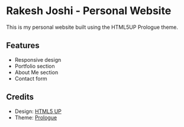 # Rakesh Joshi - Personal Website

This is my personal website built using the HTML5UP Prologue theme.

## Features
- Responsive design
- Portfolio section
- About Me section
- Contact form

## Credits
- Design: [HTML5 UP](https://html5up.net)
- Theme: [Prologue](https://html5up.net/prologue)